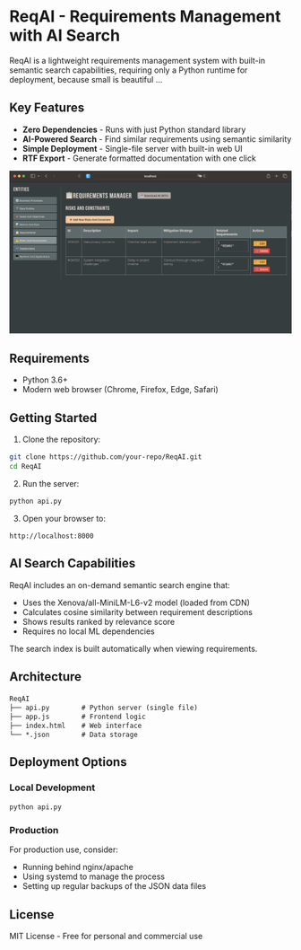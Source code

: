 # ReqAI - Requirements Management with AI Search

ReqAI is a lightweight requirements management system with built-in semantic search capabilities, requiring only a Python runtime for deployment, because small is beautiful ...



## Key Features

- **Zero Dependencies** - Runs with just Python standard library
- **AI-Powered Search** - Find similar requirements using semantic similarity
- **Simple Deployment** - Single-file server with built-in web UI
- **RTF Export** - Generate formatted documentation with one click

![image-20250401211018512](img/image-20250401211018512.png)

## Requirements

- Python 3.6+
- Modern web browser (Chrome, Firefox, Edge, Safari)

## Getting Started

1. Clone the repository:
```bash
git clone https://github.com/your-repo/ReqAI.git
cd ReqAI
```

2. Run the server:
```bash
python api.py
```

3. Open your browser to:
```
http://localhost:8000
```

## AI Search Capabilities

ReqAI includes an on-demand semantic search engine that:

- Uses the Xenova/all-MiniLM-L6-v2 model (loaded from CDN)
- Calculates cosine similarity between requirement descriptions
- Shows results ranked by relevance score
- Requires no local ML dependencies

The search index is built automatically when viewing requirements.

## Architecture

```
ReqAI
├── api.py        # Python server (single file)
├── app.js        # Frontend logic
├── index.html    # Web interface
└── *.json        # Data storage
```

## Deployment Options

### Local Development
```bash
python api.py
```

### Production
For production use, consider:
- Running behind nginx/apache
- Using systemd to manage the process
- Setting up regular backups of the JSON data files

## License

MIT License - Free for personal and commercial use
